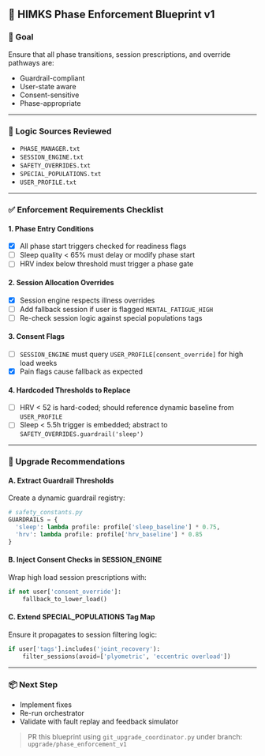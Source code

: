 ## 🔐 HIMKS Phase Enforcement Blueprint v1

### 🎯 Goal
Ensure that all phase transitions, session prescriptions, and override pathways are:
- Guardrail-compliant
- User-state aware
- Consent-sensitive
- Phase-appropriate

---

### 🧱 Logic Sources Reviewed
- `PHASE_MANAGER.txt`
- `SESSION_ENGINE.txt`
- `SAFETY_OVERRIDES.txt`
- `SPECIAL_POPULATIONS.txt`
- `USER_PROFILE.txt`

---

### ✅ Enforcement Requirements Checklist

#### 1. **Phase Entry Conditions**
- [x] All phase start triggers checked for readiness flags
- [ ] Sleep quality < 65% must delay or modify phase start
- [ ] HRV index below threshold must trigger a phase gate

#### 2. **Session Allocation Overrides**
- [x] Session engine respects illness overrides
- [ ] Add fallback session if user is flagged `MENTAL_FATIGUE_HIGH`
- [ ] Re-check session logic against special populations tags

#### 3. **Consent Flags**
- [ ] `SESSION_ENGINE` must query `USER_PROFILE[consent_override]` for high load weeks
- [x] Pain flags cause fallback as expected

#### 4. **Hardcoded Thresholds to Replace**
- [ ] HRV < 52 is hard-coded; should reference dynamic baseline from `USER_PROFILE`
- [ ] Sleep < 5.5h trigger is embedded; abstract to `SAFETY_OVERRIDES.guardrail('sleep')`

---

### 🔧 Upgrade Recommendations

#### A. Extract Guardrail Thresholds
Create a dynamic guardrail registry:
```python
# safety_constants.py
GUARDRAILS = {
  'sleep': lambda profile: profile['sleep_baseline'] * 0.75,
  'hrv': lambda profile: profile['hrv_baseline'] * 0.85
}
```

#### B. Inject Consent Checks in SESSION_ENGINE
Wrap high load session prescriptions with:
```python
if not user['consent_override']:
    fallback_to_lower_load()
```

#### C. Extend SPECIAL_POPULATIONS Tag Map
Ensure it propagates to session filtering logic:
```python
if user['tags'].includes('joint_recovery'):
    filter_sessions(avoid=['plyometric', 'eccentric overload'])
```

---

### 📦 Next Step
- Implement fixes
- Re-run orchestrator
- Validate with fault replay and feedback simulator

> PR this blueprint using `git_upgrade_coordinator.py` under branch: `upgrade/phase_enforcement_v1`
